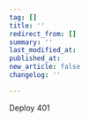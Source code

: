 ```yaml
---
tag: []
title: ''
redirect_from: []
summary: ''
last_modified_at: 
published_at: 
new_article: false
changelog: ''

---
```

Deploy 401
